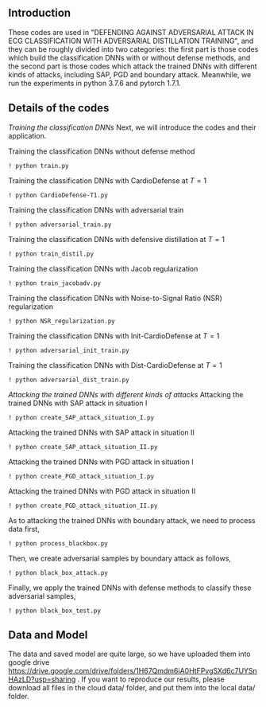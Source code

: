 ## Introduction
These codes are used in "DEFENDING AGAINST ADVERSARIAL ATTACK IN ECG CLASSIFICATION WITH ADVERSARIAL DISTILLATION TRAINING", and they can be roughly divided into two categories: the first part is those codes which build the classification DNNs with or without defense methods, and the second part is those codes which attack the trained DNNs with different kinds of attacks, including SAP, PGD and boundary attack. Meanwhile, we run the experiments in python 3.7.6 and pytorch 1.7.1. 

## Details of the codes

*Training the classification DNNs*
Next, we will introduce the codes and their application.

Training the classification DNNs without defense method
```
! python train.py
```

Training the classification DNNs with CardioDefense at $T=1$
```
! python CardioDefense-T1.py
```

Training the classification DNNs with adversarial train
```
! python adversarial_train.py
```

Training the classification DNNs with defensive distillation at $T=1$
```
! python train_distil.py
```

Training the classification DNNs with Jacob regularization
```
! python train_jacobadv.py
```

Training the classification DNNs with Noise-to-Signal Ratio (NSR) regularization
```
! python NSR_regularization.py
```

Training the classification DNNs with Init-CardioDefense at $T=1$
```
! python adversarial_init_train.py
```

Training the classification DNNs with Dist-CardioDefense at $T=1$
```
! python adversarial_dist_train.py
```

*Attacking the trained DNNs with different kinds of attacks*
Attacking the trained DNNs with SAP attack in situation I
```
! python create_SAP_attack_situation_I.py
```

Attacking the trained DNNs with SAP attack in situation II
```
! python create_SAP_attack_situation_II.py
```

Attacking the trained DNNs with PGD attack in situation I
```
! python create_PGD_attack_situation_I.py
```

Attacking the trained DNNs with PGD attack in situation II
```
! python create_PGD_attack_situation_II.py
```

As to attacking the trained DNNs with boundary attack, we need to process data first,
```
! python process_blackbox.py
```
Then, we create adversarial samples by boundary attack as follows,
```
! python black_box_attack.py
```
Finally, we apply the trained DNNs with defense methods to classify these adversarial samples,
```
! python black_box_test.py
```

## Data and Model

The data and saved model are quite large, so we have uploaded them into google drive https://drive.google.com/drive/folders/1H67Qmdm6iA0HtFPvgSXd6c7UYSnHAzLD?usp=sharing . If you want to reproduce our results, please download all files in the cloud data/ folder, and put them into the local data/ folder. 


